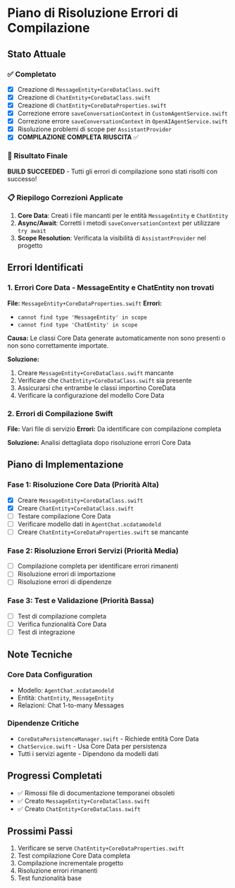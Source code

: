 # Piano di Risoluzione Errori di Compilazione

## Stato Attuale

### ✅ Completato
- [x] Creazione di `MessageEntity+CoreDataClass.swift`
- [x] Creazione di `ChatEntity+CoreDataClass.swift`
- [x] Creazione di `ChatEntity+CoreDataProperties.swift`
- [x] Correzione errore `saveConversationContext` in `CustomAgentService.swift`
- [x] Correzione errore `saveConversationContext` in `OpenAIAgentService.swift`
- [x] Risoluzione problemi di scope per `AssistantProvider`
- [x] **COMPILAZIONE COMPLETA RIUSCITA** ✅

### 🎉 Risultato Finale
**BUILD SUCCEEDED** - Tutti gli errori di compilazione sono stati risolti con successo!

### 📋 Riepilogo Correzioni Applicate
1. **Core Data**: Creati i file mancanti per le entità `MessageEntity` e `ChatEntity`
2. **Async/Await**: Corretti i metodi `saveConversationContext` per utilizzare `try await`
3. **Scope Resolution**: Verificata la visibilità di `AssistantProvider` nel progetto

## Errori Identificati

### 1. Errori Core Data - MessageEntity e ChatEntity non trovati
**File:** `MessageEntity+CoreDataProperties.swift`
**Errori:**
- `cannot find type 'MessageEntity' in scope`
- `cannot find type 'ChatEntity' in scope`

**Causa:** Le classi Core Data generate automaticamente non sono presenti o non sono correttamente importate.

**Soluzione:**
1. Creare `MessageEntity+CoreDataClass.swift` mancante
2. Verificare che `ChatEntity+CoreDataClass.swift` sia presente
3. Assicurarsi che entrambe le classi importino CoreData
4. Verificare la configurazione del modello Core Data

### 2. Errori di Compilazione Swift
**File:** Vari file di servizio
**Errori:** Da identificare con compilazione completa

**Soluzione:** Analisi dettagliata dopo risoluzione errori Core Data

## Piano di Implementazione

### Fase 1: Risoluzione Core Data (Priorità Alta)
- [x] Creare `MessageEntity+CoreDataClass.swift`
- [x] Creare `ChatEntity+CoreDataClass.swift`
- [ ] Testare compilazione Core Data
- [ ] Verificare modello dati in `AgentChat.xcdatamodeld`
- [ ] Creare `ChatEntity+CoreDataProperties.swift` se mancante

### Fase 2: Risoluzione Errori Servizi (Priorità Media)
- [ ] Compilazione completa per identificare errori rimanenti
- [ ] Risoluzione errori di importazione
- [ ] Risoluzione errori di dipendenze

### Fase 3: Test e Validazione (Priorità Bassa)
- [ ] Test di compilazione completa
- [ ] Verifica funzionalità Core Data
- [ ] Test di integrazione

## Note Tecniche

### Core Data Configuration
- Modello: `AgentChat.xcdatamodeld`
- Entità: `ChatEntity`, `MessageEntity`
- Relazioni: Chat 1-to-many Messages

### Dipendenze Critiche
- `CoreDataPersistenceManager.swift` - Richiede entità Core Data
- `ChatService.swift` - Usa Core Data per persistenza
- Tutti i servizi agente - Dipendono da modelli dati

## Progressi Completati
- ✅ Rimossi file di documentazione temporanei obsoleti
- ✅ Creato `MessageEntity+CoreDataClass.swift`
- ✅ Creato `ChatEntity+CoreDataClass.swift`

## Prossimi Passi
1. Verificare se serve `ChatEntity+CoreDataProperties.swift`
2. Test compilazione Core Data completa
3. Compilazione incrementale progetto
4. Risoluzione errori rimanenti
5. Test funzionalità base